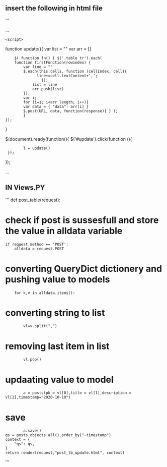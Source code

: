## insert the following in html file
'''
<html>
    ...
    <head>
        <script>
            <!-- update "post_table1" with your url name which is mentioned in urls.py, eg:- "url(r'table1/$', csrf_exempt(pv.post_table), name="post_table1"),," -->
            var URL = "{% url 'post_table1' %}"
        </script>
    </head>
    
    
    <script>
<!--# Function to Retrive data from table and post to view-->
function update(){
        var list =  ""
        var arr = []
<!--# Upadate the table name-->
        $( function fn() { $('.table tr').each(
        function firstFunction(rowindex) {
            var line = ""
            $.each(this.cells, function (cellIndex, cell){
                  line+=cell.textContent+',';
                    });
                list = line
                arr.push(list)
            });
            var i;
            for (i=1; i<arr.length; i++){
            var data = { "data": arr[i] }
            $.post(URL, data, function(response){ } );
            }
    });

}

<!--# OnClick Button Function to execute update function-->
$(document).ready(function(){
  $('#update').click(function (){

            l = update()
     });
   });

</script>

...


## IN Views.PY


'''
def post_table(request):
# check if post is sussesfull and store the value in alldata variable
    if request.method == 'POST':
        alldata = request.POST
# converting QueryDict dictionery and pushing value to models
        for k,v in alldata.items():
# converting string to list
            vl=v.split(",")
# removing last item in list
            vl.pop()
# updaating value to model
            a = posts(pk = vl[0],title = vl[1],description = vl[2],timestamp="2020-10-10")
# save
            a.save()
    qs = posts.objects.all().order_by("-timestamp")
    context = {
        "qs": qs,
    }
    return render(request,"post_tb_update.html", context)

'''
